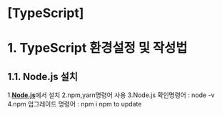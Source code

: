 [TypeScript]
======================

# 1. TypeScript 환경설정 및 작성법

## 1.1. Node.js 설치
1.[**Node.js**](https://nodejs.org/ko/)에서 설치
2.npm,yarn명령어 사용
3.Node.js 확인명령어 : node -v
4.npm 업그레이드 명령어 : npm i npm to update
